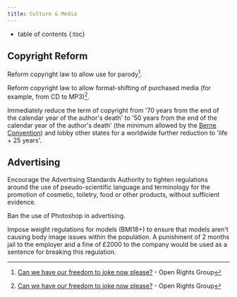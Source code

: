 ```yaml
---
title: Culture & Media
---
```

* table of contents 
{:toc}

## Copyright Reform

Reform copyright law to allow use for parody[^1].

Reform copyright law to allow format-shifting of purchased media (for example, from CD to MP3)[^1].

Immediately reduce the term of copyright from '70 years from the end of the calendar year of the author's death' to '50 years from the end of the calendar year of the author's death' (the minimum allowed by the [Berne Convention](http://en.wikipedia.org/wiki/Berne_Convention_for_the_Protection_of_Literary_and_Artistic_Works)) and lobby other states for a worldwide further reduction to 'life + 25 years'.

## Advertising

Encourage the Advertising Standards Authority to tighten regulations around the use of pseudo-scientific language and terminology for the promotion of cosmetic, toiletry, food or other products, without sufficient evidence.

Ban the use of Photoshop in advertising.

Impose weight regulations for models (BMI18+) to ensure that models aren't causing body image issues within the population. A punishment of 2 months jail to the employer and a fine of £2000 to the company would be used as a sentence for breaking this regulation.

[^1]: [Can we have our freedom to joke now please?](https://www.openrightsgroup.org/campaigns/modernise-copyright) - Open Rights Group
